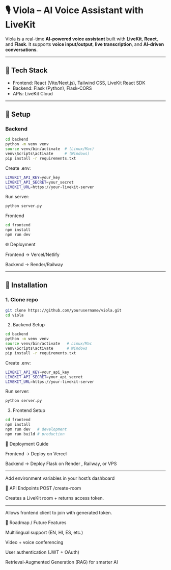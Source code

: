 # 🎙️ Viola – AI Voice Assistant with LiveKit  

Viola is a real-time **AI-powered voice assistant** built with **LiveKit**, **React**, and **Flask**. It supports **voice input/output**, **live transcription**, and **AI-driven conversations**.  

---

## 🚀 Tech Stack  
- Frontend: React (Vite/Next.js), Tailwind CSS, LiveKit React SDK  
- Backend: Flask (Python), Flask-CORS  
- APIs: LiveKit Cloud  

---

## 🔧 Setup  

### Backend  
```bash
cd backend
python -m venv venv
source venv/bin/activate  # (Linux/Mac)
venv\Scripts\activate     # (Windows)
pip install -r requirements.txt

```
Create .env:

```bash
LIVEKIT_API_KEY=your_key
LIVEKIT_API_SECRET=your_secret
LIVEKIT_URL=https://your-livekit-server
```


Run server:

```bash
python server.py
```

Frontend

```bash
cd frontend
npm install
npm run dev
```


🌐 Deployment

Frontend → Vercel/Netlify

Backend → Render/Railway


---

## 🔧 Installation  

### 1. Clone repo  
```bash
git clone https://github.com/yourusername/viola.git
cd viola
```
2. Backend Setup

```bash
cd backend
python -m venv venv
source venv/bin/activate   # Linux/Mac
venv\Scripts\activate      # Windows
pip install -r requirements.txt

```

Create .env:
```bash
LIVEKIT_API_KEY=your_api_key
LIVEKIT_API_SECRET=your_api_secret
LIVEKIT_URL=https://your-livekit-server
```

Run server:
```bash
python server.py
```
3. Frontend Setup
```bash
cd frontend
npm install
npm run dev   # development
npm run build # production
```
🚀 Deployment Guide

Frontend → Deploy on Vercel

Backend → Deploy Flask on Render
, Railway, or VPS


---


Add environment variables in your host’s dashboard

🔗 API Endpoints
POST /create-room

Creates a LiveKit room + returns access token.

---

Allows frontend client to join with generated token.

🧩 Roadmap / Future Features

 Multilingual support (EN, HI, ES, etc.)

 Video + voice conferencing

 User authentication (JWT + OAuth)

 Retrieval-Augmented Generation (RAG) for smarter AI




